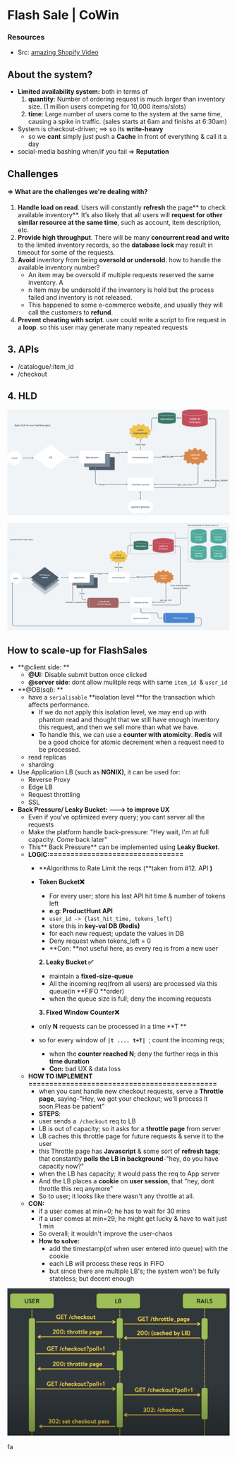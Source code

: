 # Flash Sale | CoWin

### Resources

* Src: [amazing Shopify Video](https://www.youtube.com/watch?v=-I4tIudkArY\&ab\_channel=ShopifyEngineering)

## About the system?

* **Limited availability system:** both in terms of
  1. **quantity**: Number of ordering request is much larger than inventory size. (1 million users competing for 10,000 items/slots)
  2. **time**: Large number of users come to the system at the same time, causing a spike in traffic. (sales starts at 6am and finishs at 6:30am)
* System is checkout-driven; ==> so its **write-heavy**
  * so we **cant** simply just push a **Cache** in front of everything & call it a day
* social-media bashing when/if you fail => **Reputation**

## Challenges&#x20;

#### => What are the challenges we're dealing with?

1. **Handle load on read**. Users will constantly **refresh** the page\*\* to check available inventory\*\*. It’s also likely that all users will **request for other similar resource at the same time**, such as account, item description, etc.
2. **Provide high throughput**. There will be many **concurrent read and write** to the limited inventory records, so the **database lock** may result in timeout for some of the requests.
3. **Avoid** inventory from being **oversold or undersold.** how to handle the available inventory number?
   * An item may be oversold if multiple requests reserved the same inventory. A
   * n item may be undersold if the inventory is hold but the process failed and inventory is not released.
   * This happened to some e-commerce website, and usually they will call the customers to **refund**.
4. **Prevent cheating with script**. user could write a script to fire request in a **loop**. so this user may generate many repeated requests



## 3. APIs&#x20;

* /catalogue/:item\_id
* /checkout

## 4. HLD

![basic HLD](../../.gitbook/assets/screenshot-2021-09-04-at-12.13.31-pm.png)

![Detailed HLD](../../.gitbook/assets/screenshot-2021-09-04-at-12.13.39-pm.png)

## How to scale-up for FlashSales

* \*\*@client side: \*\*
  * **@UI:** Disable submit button once clicked
  * **@server side**: dont allow mulitple reqs with same `item_id `& `user_id`
* \*\*@DB(sql): \*\*
  * have a `serialisable` \*\*isolation level \*\*for the transaction which affects performance.
    * If we do not apply this isolation level, we may end up with phantom read and thought that we still have enough inventory this request, and then we sell more than what we have.
    * To handle this, we can use a **counter with atomicity**. **Redis** will be a good choice for atomic decrement when a request need to be processed.
  * read replicas
  * sharding
* Use Application LB (such as **NGNIX)**, it can be used for:
  * Reverse Proxy
  * Edge LB
  * Request throttling
  * SSL
* **Back Pressure/ Leaky Bucket: ---> to improve UX**
  * Even if you've optimized every query; you cant server all the requests
  * Make the platform handle back-pressure: "Hey wait, I'm at full capacity. Come back later"
  * This\*\* Back Pressure\*\* can be implemented using **Leaky Bucket**.
  * **LOGIC:================================**
    * \*\*Algorithms to Rate Limit the reqs (\*\*taken from #12. API **)**
    *   **Token Bucket❌**

        * For every user; store his last API hit time & number of tokens left
        * **e.g: ProductHunt API**
        * `user_id -> {last_hit_time, tokens_left}`
        * store this in **key-val DB (Redis)**
        * for each new request; update the values in DB
        * Deny request when tokens\_left = 0
        * \*\*Con: \*\*not useful here, as every req is from a new user

        **2. Leaky Bucket ✅**

        * maintain a **fixed-size-queue**
        * All the incoming req(from all users) are processed via this queue(in \*\*FIFO \*\*order)
        * when the queue size is full; deny the incoming requests

        **3. Fixed Window Counter❌**
    * only **N** requests can be processed in a time \*\*T \*\*
    * so for every window of **`|t .... t+T| `**; count the incoming reqs;
      * when the **counter reached N**; deny the further reqs in this **time duration**
      * **Con:** bad UX & data loss
  * **HOW TO IMPLEMENT =============================================**
    * when you cant handle new checkout requests, serve a **Throttle page**, saying-"Hey, we got your checkout; we'll process it soon.Pleas be patient"
    * **STEPS**:
    * user sends a` /checkout` req to LB
    * LB is out of capacity; so it asks for a **throttle page** from server
    * LB caches this throttle page for future requests & serve it to the user
    * this Throttle page has **Javascript** & some sort of **refresh tags**; that constantly **polls the LB in background**-"hey, do you have capacity now?"
    * when the LB has capacity; it would pass the req to App server
    * And the LB places a **cookie** on **user session**, that "hey, dont throttle this req anymore"
    * So to user; it looks like there wasn't any throttle at all.
  * **CON:**
    * if a user comes at min=0; he has to wait for 30 mins
    * if a user comes at min=29; he might get lucky & have to wait just 1 min
    * So overall; it wouldn't improve the user-chaos
    * **How to solve:**
      * add the timestamp(of when user entered into queue) with the cookie
      * each LB will process these reqs in FIFO
      * but since there are multiple LB's; the system won't be fully stateless; but decent enough

![](../../.gitbook/assets/screenshot-2021-09-04-at-11.36.14-am.png)

fa
